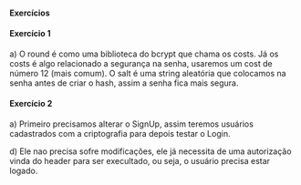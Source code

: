 #### Exercícios

#### Exercício 1
a) O round é como uma biblioteca do bcrypt que chama os costs. Já os costs é algo relacionado a segurança na senha, usaremos um cost de número 12 (mais comum). O salt é uma string aleatória que colocamos na senha antes de criar o hash, assim a senha fica mais segura.

#### Exercício 2
a) Primeiro precisamos alterar o SignUp, assim teremos usuários cadastrados com a criptografia para depois testar o Login.

d) Ele nao precisa sofre modificações, ele já necessita de uma autorização vinda do header para ser execultado, ou seja, o usuário precisa estar logado.

